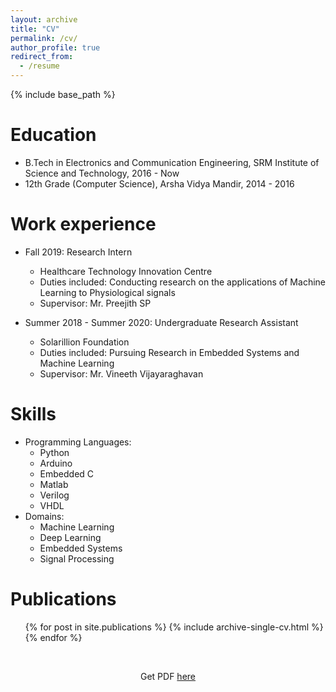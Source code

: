 ```yaml
---
layout: archive
title: "CV"
permalink: /cv/
author_profile: true
redirect_from:
  - /resume
---
```


{% include base_path %}

Education
======
* B.Tech in Electronics and Communication Engineering, SRM Institute of Science and Technology, 2016 - Now
* 12th Grade (Computer Science), Arsha Vidya Mandir, 2014 - 2016

Work experience
======
* Fall 2019: Research Intern
  * Healthcare Technology Innovation Centre  
  * Duties included: Conducting research on the applications of Machine Learning to Physiological signals
  * Supervisor: Mr. Preejith SP

* Summer 2018 - Summer 2020: Undergraduate Research Assistant
  * Solarillion Foundation
  * Duties included: Pursuing Research in Embedded Systems and Machine Learning
  * Supervisor: Mr. Vineeth Vijayaraghavan


  
Skills
======
* Programming Languages:
  * Python
  * Arduino
  * Embedded C
  * Matlab
  * Verilog
  * VHDL 
* Domains:
  * Machine Learning
  * Deep Learning
  * Embedded Systems   
  * Signal Processing

Publications
======
  <ul>{% for post in site.publications %}
    {% include archive-single-cv.html %}
  {% endfor %}</ul>
  
<br/> <center>Get PDF <a href="https://prithusuresh.github.io/files/CV.pdf" target="_blank">here</a></center>
